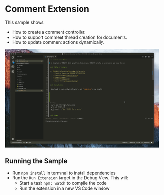 # Comment Extension

This sample shows

- How to create a comment controller.
- How to support comment thread creation for documents.
- How to update comment actions dynamically.

![demo](./wiki-demo.gif)

## Running the Sample

- Run `npm install` in terminal to install dependencies
- Run the `Run Extension` target in the Debug View. This will:
	- Start a task `npm: watch` to compile the code
	- Run the extension in a new VS Code window
